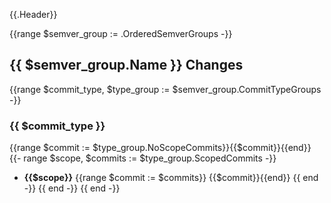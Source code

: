 {{.Header}}

{{range $semver_group := .OrderedSemverGroups -}}
## {{ $semver_group.Name }} Changes
{{range $commit_type, $type_group := $semver_group.CommitTypeGroups -}}
### {{ $commit_type }}
{{range $commit := $type_group.NoScopeCommits}}{{$commit}}{{end}}
{{- range $scope, $commits := $type_group.ScopedCommits -}}<!-- -->
* **{{$scope}}**
{{range $commit := $commits}}   {{$commit}}{{end}}
{{ end -}}
{{ end -}}
{{ end -}}
